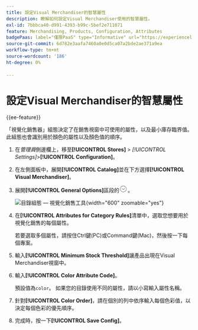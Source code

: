```yaml
---
title: 設定Visual Merchandiser的智慧屬性
description: 瞭解如何設定Visual Merchandiser使用的智慧屬性。
exl-id: 7bbbca40-d991-4393-b99c-5bef2e711071
feature: Merchandising, Products, Configuration, Attributes
badgePaas: label="僅限PaaS" type="Informative" url="https://experienceleague.adobe.com/zh-hant/docs/commerce/user-guides/product-solutions" tooltip="僅適用於雲端專案(Adobe管理的PaaS基礎結構)和內部部署專案的Adobe Commerce 。"
source-git-commit: 6d782e3aafa7460a0e0d5ca07a2bde2ae371a9ea
workflow-type: tm+mt
source-wordcount: '186'
ht-degree: 0%

---
```


# 設定Visual Merchandiser的智慧屬性

{{ee-feature}}

「視覺化銷售器」組態決定了在銷售視窗中可使用的屬性，以及最小庫存臨界值。 此組態也會識別用於顏色的屬性以及顏色值的順序。

1. 在&#x200B;_管理員_&#x200B;側邊欄上，移至&#x200B;**[!UICONTROL Stores]** > _[!UICONTROL Settings]_>**[!UICONTROL Configuration]**。

1. 在左側面板中，展開&#x200B;**[!UICONTROL Catalog]**&#x200B;並在下方選擇&#x200B;**[!UICONTROL Visual Merchandiser]**。

1. 展開&#x200B;**[!UICONTROL General Options]**&#x200B;區段的![擴充選擇器](../assets/icon-display-expand.png)。

   ![目錄組態 — 視覺化銷售工具](../configuration-reference/catalog/assets/catalog-visual-merchandiser-general-options.png){width="600" zoomable="yes"}

1. 在&#x200B;**[!UICONTROL Attributes for Category Rules]**&#x200B;清單中，選取您想要用於視覺化銷售的每個屬性。

   若要選取多個屬性，請按住Ctrl鍵(PC)或Command鍵(Mac)，然後按一下每個專案。

1. 輸入&#x200B;**[!UICONTROL Minimum Stock Threshold]**&#x200B;讓產品出現在Visual Merchandiser視窗中。

1. 輸入&#x200B;**[!UICONTROL Color Attribute Code]**。

   預設值為`color`。 如果您的目錄使用不同的屬性，請以小寫輸入屬性名稱。

1. 針對&#x200B;**[!UICONTROL Color Order]**，請在個別的列中依序輸入每個色彩值，以決定每個色彩的優先順序。

1. 完成時，按一下&#x200B;**[!UICONTROL Save Config]**。
